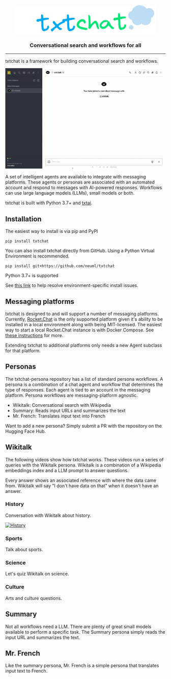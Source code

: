 <p align="center">
    <img src="logo.png"/>
</p>

<h3 align="center">
    <p>Conversational search and workflows for all </p>
</h3>

-------------------------------------------------------------------------------------------------------------------------------------------------------

txtchat is a framework for building conversational search and workflows.

![demo](https://raw.githubusercontent.com/neuml/txtchat/master/demo.gif)

A set of intelligent agents are available to integrate with messaging platforms. These agents or personas are associated with an automated account and respond to messages with AI-powered responses. Workflows can use large language models (LLMs), small models or both.

txtchat is built with Python 3.7+ and [txtai](https://github.com/neuml/txtai).

## Installation

The easiest way to install is via pip and PyPI

    pip install txtchat

You can also install txtchat directly from GitHub. Using a Python Virtual Environment is recommended.

    pip install git+https://github.com/neuml/txtchat

Python 3.7+ is supported

See [this link](https://github.com/neuml/txtai#installation) to help resolve environment-specific install issues.

## Messaging platforms

txtchat is designed to and will support a number of messaging platforms. Currently, [Rocket.Chat](https://github.com/RocketChat/Rocket.Chat) is the only supported platform given it's ability to be installed in a local environment along with being MIT-licensed. The easiest way to start a local Rocket.Chat instance is with Docker Compose. See [these instructions](https://docs.rocket.chat/deploy/prepare-for-your-deployment/rapid-deployment-methods/docker-and-docker-compose) for more.

Extending txtchat to additional platforms only needs a new Agent subclass for that platform.

## Personas

The txtchat-persona repository has a list of standard persona workflows. A persona is a combination of a chat agent and workflow that determines the type of responses. Each agent is tied to an account in the messaging platform. Persona workflows are messaging-platform agnostic.

- Wikitalk: Conversational search with Wikipedia
- Summary: Reads input URLs and summarizes the text
- Mr. French: Translates input text into French

Want to add a new persona? Simply submit a PR with the repository on the Hugging Face Hub. 

## Wikitalk

The following videos show how txtchat works. These videos run a series of queries with the Wikitalk persona. Wikitalk is a combination of a Wikipedia embeddings index and a LLM prompt to answer questions.

Every answer shows an associated reference with where the data came from. Wikitalk will say "I don't have data on that" when it doesn't have an answer.

### History

Conversation with Wikitalk about history.

[![History](https://img.youtube.com/vi/3NH41Qf0ClU/default.jpg)](https://youtube.com/watch?v=nTQUwghvy5Q)

### Sports

Talk about sports.

### Science

Let's quiz Wikitalk on science.

### Culture

Arts and culture questions.

## Summary

Not all workflows need a LLM. There are plenty of great small models available to perform a specific task. The Summary persona simply reads the input URL and summarizes the text.

## Mr. French

Like the summary persona, Mr. French is a simple persona that translates input text to French.
